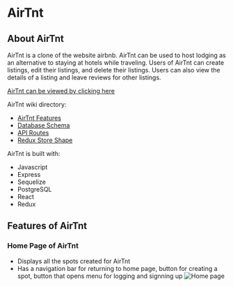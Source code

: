 # AirTnt

## About AirTnt
AirTnt is a clone of the website airbnb. AirTnt can be used to host lodging as an alternative to staying at hotels while traveling. 
Users of AirTnt can create listings, edit their listings, and delete their listings. Users can also view the details of a listing and 
leave reviews for other listings. 

[AirTnt can be viewed by clicking here](https://first-app-mk1.herokuapp.com/)

AirTnt wiki directory:
- [AirTnt Features](https://github.com/TTan321/API-project/wiki/AirTnt-feature-list)
- [Database Schema](https://github.com/TTan321/API-project/wiki/Database-Schema)
- [API Routes](https://github.com/TTan321/API-project/wiki/API-Routes)
- [Redux Store Shape](https://github.com/TTan321/API-project/wiki/Redux-Store-Shape)

AirTnt is built with:
- Javascript
- Express
- Sequelize
- PostgreSQL
- React
- Redux

## Features of AirTnt
### Home Page of AirTnt
* Displays all the spots created for AirTnt
* Has a navigation bar for returning to home page, button for creating a spot, button that opens menu for logging and signning up
![Home page]()




